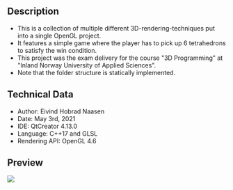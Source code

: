 ## Description
- This is a collection of multiple different 3D-rendering-techniques put into a single OpenGL project. 
- It features a simple game where the player has to pick up 6 tetrahedrons to satisfy the win condition.
- This project was the exam delivery for the course "3D Programming" at "Inland Norway University of Applied Sciences".
- Note that the folder structure is statically implemented.

## Technical Data
- Author: Eivind Hobrad Naasen
- Date: May 3rd, 2021
- IDE: QtCreator 4.13.0
- Language: C++17 and GLSL
- Rendering API: OpenGL 4.6

## Preview
![](OpenGL_preview.gif)

